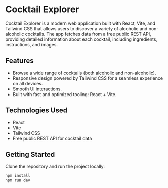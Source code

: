 # Cocktail Explorer

Cocktail Explorer is a modern web application built with React, Vite, and Tailwind CSS that allows users to discover a variety of alcoholic and non-alcoholic cocktails. The app fetches data from a free public REST API, providing detailed information about each cocktail, including ingredients, instructions, and images.

## Features

- Browse a wide range of cocktails (both alcoholic and non-alcoholic).
- Responsive design powered by Tailwind CSS for a seamless experience on all devices.
- Smooth UI interactions.
- Built with fast and optimized tooling: React + Vite.

## Technologies Used

- React
- Vite
- Tailwind CSS
- Free public REST API for cocktail data

## Getting Started

Clone the repository and run the project locally:

```bash
npm install
npm run dev
